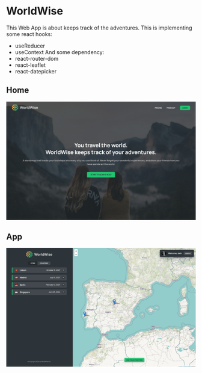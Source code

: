 # WorldWise

This Web App is about keeps track of the adventures.
This is implementing some react hooks:

- useReducer
- useContext
  And some dependency:
- react-router-dom
- react-leaflet
- react-datepicker

## Home

![image](./public/home.png)

## App

![image](./public/app.png)
